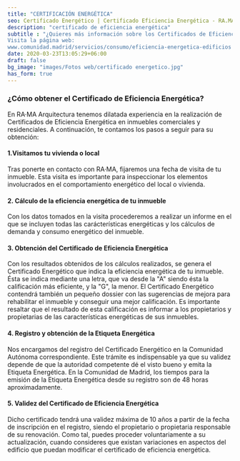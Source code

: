 ```yaml
---
title: "CERTIFICACIÓN ENERGÉTICA"
seo: Certificado Energético | Certificado Eficiencia Energética - RA.MA
description: "certificado de eficiencia energética"
subtitle : "¿Quieres más información sobre los Certificados de Eficiencia Energética en la Comunidad de Madrid?
Visita la página web:
www.comunidad.madrid/servicios/consumo/eficiencia-energetica-edificios "
date: 2020-03-23T13:05:29+06:00
draft: false
bg_image: "images/Fotos web/certificado energetico.jpg"
has_form: true
---
```


### ¿Cómo obtener el Certificado de Eficiencia Energética? 

En RA·MA Arquitectura tenemos dilatada experiencia en la realización de Certificados de Eficiencia Energética en inmuebles comerciales y residenciales. 
A continuación, te contamos los pasos a seguir para su obtención: 

#### 1.Visitamos tu vivienda o local

Tras ponerte en contacto con RA·MA, fijaremos una fecha de visita de tu inmueble. Esta visita es importante para inspeccionar los elementos involucrados en el comportamiento energético del local o vivienda. 

#### 2. Cálculo de la eficiencia energética de tu inmueble

Con los datos tomados en la visita procederemos a realizar un informe en el que se incluyen todas las carácterísticas energéticas y los cálculos de demanda y consumo energético del inmueble. 

#### 3. Obtención del Certificado de Eficiencia Energética

Con los resultados obtenidos de los cálculos realizados, se genera el Certificado Energético que indica la eficiencia energética de tu inmueble. Ésta se indica mediante una letra, que va desde la "A" siendo ésta la  calificación más eficiente, y la "G", la menor. 
El Certificado Energético contendrá también un pequeño dossier con las sugerencias de mejora para rehabilitar el inmueble y conseguir una mejor calificación. 
Es importante resaltar que el resultado de esta calificación es informar a los propietarios y propietarias de las características energéticas de sus inmuebles.  

#### 4. Registro y obtención de la Etiqueta Energética

Nos encargamos del registro del Certificado Energético en la Comunidad Autónoma correspondiente. 
Este trámite es indispensable ya que su validez depende de que la autoridad competente dé el visto bueno y emita la Etiqueta Energética. 
En la Comunidad de Madrid, los tiempos para la emisión de la Etiqueta Energética desde su registro son de 48 horas aproximadamente.

#### 5. Validez del Certificado de Eficiencia Energética

Dicho certificado tendrá una validez máxima de 10 años a partir de la fecha de inscripción en el registro, siendo el propietario o propietaria responsable de su renovación. Como tal, puedes proceder voluntariamente a su actualización, cuando consideres que existan variaciones en aspectos del edificio que puedan modificar el certificado de eficiencia energética.


  